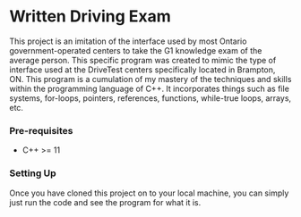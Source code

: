 # Written Driving Exam
 This project is an imitation of the interface used by most Ontario government-operated centers to take the G1 knowledge exam of the average person. This specific program was created to mimic the type of interface used at the DriveTest centers specifically located in Brampton, ON. This program is a cumulation of my mastery of the techniques and skills within the programming language of C++. It incorporates things such as file systems, for-loops, pointers, references, functions, while-true loops, arrays, etc.

### Pre-requisites
- C++ >= 11

### Setting Up
Once you have cloned this project on to your local machine, you can simply just run the code and see the program for what it is. 
